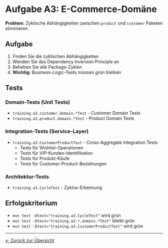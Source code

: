 # Aufgabe A3: E-Commerce-Domäne

**Problem:** Zyklische Abhängigkeiten zwischen `product` und `customer` Paketen eliminieren.

## Aufgabe

1. Finden Sie die zyklischen Abhängigkeiten
2. Wenden Sie das Dependency Inversion Principle an
3. Beheben Sie alle Package-Zyklen
4. **Wichtig:** Business-Logic-Tests müssen grün bleiben

## Tests

### Domain-Tests (Unit Tests)
- `training.a3.customer.domain.*Test` - Customer Domain Tests
- `training.a3.product.domain.*Test` - Product Domain Tests

### Integration-Tests (Service-Layer)
- `training.a3.CustomerProductTest` - Cross-Aggregate Integration Tests
  - Tests für Wishlist-Operationen
  - Tests für VIP-Kunden-Identifikation
  - Tests für Produkt-Käufe
  - Tests für Customer-Product-Beziehungen

### Architektur-Tests
- `training.a3.CycleTest` - Zyklus-Erkennung

## Erfolgskriterium

- `mvn test -Dtest="training.a3.CycleTest"` wird grün
- `mvn test -Dtest="training.a3.*.domain.*Test"` bleibt grün
- `mvn test -Dtest="training.a3.CustomerProductTest"` wird grün

---
[← Zurück zur Übersicht](../../../README.md)
